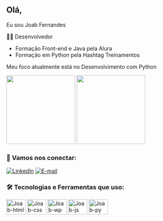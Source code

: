 ## Olá,

Eu sou Joab Fernandes

🧑‍💻 Desenvolvedor

- Formação Front-end e Java pela Alura
- Formação em Python pela Hashtag Treinamentos 

Meu foco atualmente está no Desenvolvimento com Python

<div>
<img height="180em" src="https://github-readme-stats.vercel.app/api?username=joabfernandes&show_icons=true&theme=merko"/>
<img height="180em" src="https://github-readme-stats.vercel.app/api/top-langs/?username=joabfernandes&layout=compact&theme=merko"/>
</div>

### 🔗 Vamos nos conectar:

[![LinkedIn](https://img.shields.io/badge/LinkedIn-0077B5?style=for-the-badge&logo=linkedin&logoColor=white)](https://www.linkedin.com/in/joabfernandes/)
[![E-mail](https://img.shields.io/badge/Gmail-D14836?style=for-the-badge&logo=gmail&logoColor=white)](contato@joabfernandes.com.br/)

### 🛠️ Tecnologias e Ferramentas que uso:

<div>
<img align="center" alt="Joab-html" height="40" width="50" src="https://cdn.jsdelivr.net/gh/devicons/devicon/icons/html5/html5-plain-wordmark.svg"/>
<img align="center" alt="Joab-css" height="40" width="50" src="https://cdn.jsdelivr.net/gh/devicons/devicon/icons/css3/css3-original-wordmark.svg"/>
<img align="center" alt="Joab-wp" height="40" width="50" src="https://cdn.jsdelivr.net/gh/devicons/devicon/icons/wordpress/wordpress-original.svg"/>
<img align="center" alt="Joab-js" height="40" width="50" src="https://cdn.jsdelivr.net/gh/devicons/devicon/icons/javascript/javascript-original.svg"/>
<img align="center" alt="Joab-py" height="40" width="50" src="https://cdn.jsdelivr.net/gh/devicons/devicon/icons/python/python-original-wordmark.svg"/>
</div>
